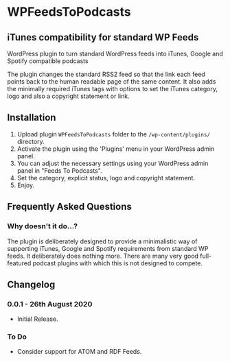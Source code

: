 # WPFeedsToPodcasts
## iTunes compatibility for standard WP Feeds

WordPress plugin to turn standard WordPress feeds into iTunes, Google and Spotify compatible podcasts

The plugin changes the standard RSS2 feed so that the link each feed points back to the human readable page of the same content.  It also adds the minimally required iTunes tags with options to set the iTunes category, logo and also a copyright statement or link.

## Installation

1. Upload plugin `WPFeedsToPodcasts` folder to the `/wp-content/plugins/` directory.
2. Activate the plugin using the 'Plugins' menu in your WordPress admin panel.
3. You can adjust the necessary settings using your WordPress admin panel in "Feeds To Podcasts".
4. Set the category, explicit status, logo and copyright statement.
5. Enjoy.

## Frequently Asked Questions

### Why doesn't it do...?
The plugin is deliberately designed to provide a minimalistic way of supporting iTunes, Google and Spotify requirements from standard WP feeds.  It deliberately does nothing more.  There are many very good full-featured podcast plugins with which this is not designed to compete.

## Changelog

### 0.0.1 - 26th August 2020
* Initial Release.

### To Do
* Consider support for ATOM and RDF Feeds.